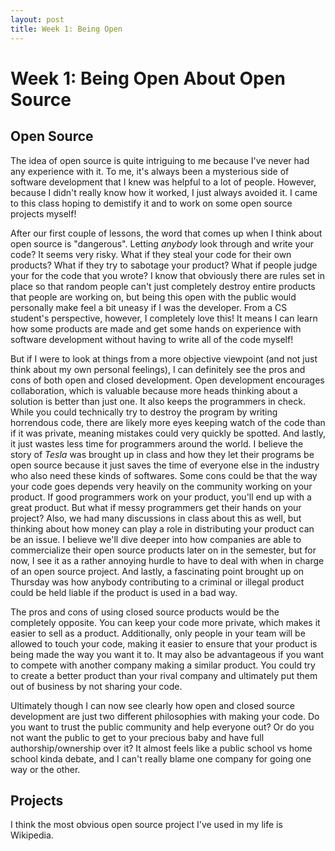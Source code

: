 ```yaml
---
layout: post
title: Week 1: Being Open
---
```



# Week 1: Being Open About Open Source

## Open Source

The idea of open source is quite intriguing to me because I've never had any experience with it. To me, it's always been a mysterious side of software development that I knew was helpful to a lot of people. However, because I didn't really know how it worked, I just always avoided it. I came to this class hoping to demistify it and to work on some open source projects myself! 

After our first couple of lessons, the word that comes up when I think about open source is "dangerous". Letting *anybody* look through and write your code? It seems very risky. What if they steal your code for their own products? What if they try to sabotage your product? What if people judge your for the code that you wrote? I know that obviously there are rules set in place so that random people can't just completely destroy entire products that people are working on, but being this open with the public would personally make feel a bit uneasy if I was the developer. From a CS student's perspective, however, I completely love this! It means I can learn how some products are made and get some hands on experience with software development without having to write all of the code myself! 

But if I were to look at things from a more objective viewpoint (and not just think about my own personal feelings), I can definitely see the pros and cons of both open and closed development. Open development encourages collaboration, which is valuable because more heads thinking about a solution is better than just one. It also keeps the programmers in check. While you could technically try to destroy the program by writing horrendous code, there are likely more eyes keeping watch of the code than if it was private, meaning mistakes could very quickly be spotted. And lastly, it just wastes less time for programmers around the world. I believe the story of *Tesla* was brought up in class and how they let their programs be open source because it just saves the time of everyone else in the industry who also need these kinds of softwares. Some cons could be that the way your code goes depends very heavily on the community working on your product. If good programmers work on your product, you'll end up with a great product. But what if messy programmers get their hands on your project? Also, we had many discussions in class about this as well, but thinking about how money can play a role in distributing your product can be an issue. I believe we'll dive deeper into how companies are able to commercialize their open source products later on in the semester, but for now, I see it as a rather annoying hurdle to have to deal with when in charge of an open source project. And lastly, a fascinating point brought up on Thursday was how anybody contributing to a criminal or illegal product could be held liable if the product is used in a bad way.

The pros and cons of using closed source products would be the completely opposite. You can keep your code more private, which makes it easier to sell as a product. Additionally, only people in your team will be allowed to touch your code, making it easier to ensure that your product is being made the way you want it to. It may also be advantageous if you want to compete with another company making a similar product. You could try to create a better product than your rival company and ultimately put them out of business by not sharing your code. 

Ultimately though I can now see clearly how open and closed source development are just two different philosophies with making your code. Do you want to trust the public community and help everyone out? Or do you not want the public to get to your precious baby and have full authorship/ownership over it? It almost feels like a public school vs home school kinda debate, and I can't really blame one company for going one way or the other. 

## Projects

I think the most obvious open source project I've used in my life is Wikipedia. 
